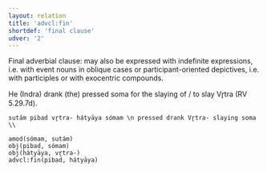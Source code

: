 ```yaml
---
layout: relation
title: 'advcl:fin'
shortdef: 'final clause'
udver: '2'
---
```


Final adverbial clause: may also be expressed with indefinite expressions, i.e. with event nouns in oblique cases or participant-oriented depictives, i.e. with participles or with exocentric compounds.

He (Indra) drank (the) pressed soma for the slaying of / to slay Vr̥tra (RV 5.29.7d).
~~~ sdparse
sutám pibad vr̥tra- hátyāya sómam \n pressed drank Vr̥tra- slaying soma \\

amod(sómam, sutám)
obj(pibad, sómam)
obj(hátyāya, vr̥tra-)
advcl:fin(pibad, hátyāya)
~~~
<!-- Interlanguage links updated Ne 5. května 2024, 18:20:35 CEST -->
